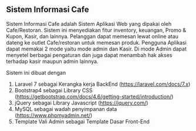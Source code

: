 ## Sistem Informasi Cafe
Sistem Informasi Cafe adalah Sistem Aplikasi Web yang dipakai oleh Cafe/Restoran. Sistem ini menyediakan fitur inventory, keuangan, Promo & Kupon, Kasir, dan lainnya. Pelanggan dapat memesan lewat online atau dateng ke outlet Cafe/restoran untuk memesan produk. Pengguna Aplikasi dapat memakai 2 mode yaitu mode admin dan Kasir. Di mode Admin dapat menyetel berbagai pengaturan dan juga dapat menambah hak akses terhadap kasir maupun admin lainnya.

Sistem ini dibuat dengan
1. Laravel 7 sebagai Kerangka kerja BackEnd (https://laravel.com/docs/7.x)
2. Bootstrap4 sebagai Library CSS (https://getbootstrap.com/docs/4.6/getting-started/introduction/)
3. jQuery sebagai Library Javascript (https://jquery.com/)
4. MySQL sebagai wadah penyimpanan data (https://www.phpmyadmin.net/)
5. Template Vali Admin sebagai Template Dasar Front-End
